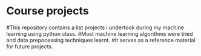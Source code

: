 # Course projects
#This repository contains a list projects i undertook during my machine learning using python class. 
#Most machine learning algorithms were tried and data prepocessing techniques learnt.
#It serves as a reference material for future projects.
